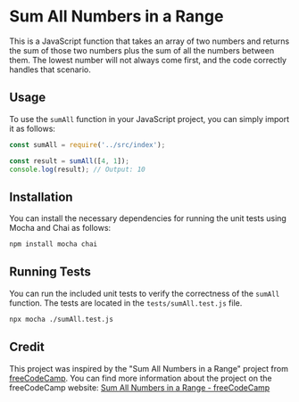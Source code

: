 # Sum All Numbers in a Range

This is a JavaScript function that takes an array of two numbers and returns the sum of those two numbers plus the sum of all the numbers between them. The lowest number will not always come first, and the code correctly handles that scenario.

## Usage

To use the `sumAll` function in your JavaScript project, you can simply import it as follows:

```javascript
const sumAll = require('../src/index');

const result = sumAll([4, 1]);
console.log(result); // Output: 10
```
## Installation

You can install the necessary dependencies for running the unit tests using Mocha and Chai as follows:
```bash
npm install mocha chai
```

## Running Tests

You can run the included unit tests to verify the correctness of the `sumAll` function. The tests are located in the `tests/sumAll.test.js` file.
```bash
npx mocha ./sumAll.test.js
```

## Credit
This project was inspired by the "Sum All Numbers in a Range" project from [freeCodeCamp](https://www.freecodecamp.org/). You can find more information about the project on the freeCodeCamp website: [Sum All Numbers in a Range - freeCodeCamp](https://www.freecodecamp.org/learn/javascript-algorithms-and-data-structures/intermediate-algorithm-scripting/sum-all-numbers-in-a-range)
